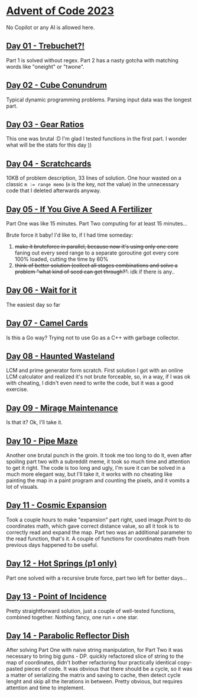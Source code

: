 # [Advent of Code 2023](https://adventofcode.com/2023)
No Copilot or any AI is allowed here.

## [Day 01 - Trebuchet?!](https://github.com/parMaster/advent-of-code/tree/main/2023/01-calibration-values)
Part 1 is solved without regex. Part 2 has a nasty gotcha with matching words like "oneight" or "twone".

## [Day 02 - Cube Conundrum](https://github.com/parMaster/advent-of-code/tree/main/2023/02-cube-conundrum)
Typical dynamic programming problems. Parsing input data was the longest part.

## [Day 03 - Gear Ratios](https://github.com/parMaster/advent-of-code/tree/main/2023/03-gear-ratios)
This one was brutal :D I'm glad I tested functions in the first part. I wonder what will be the stats for this day ))

## [Day 04 - Scratchcards](https://github.com/parMaster/advent-of-code/tree/main/2023/04-scratchcards)
10KB of problem description, 33 lines of solution. One hour wasted on a classic `m := range memo` (`m` is the key, not the value) in the unnecessary code that I deleted afterwards anyway.

## [Day 05 - If You Give A Seed A Fertilizer ](https://github.com/parMaster/advent-of-code/tree/main/2023/05-if-you-give-a-seed-a-fertilizer)
Part One was like 15 minutes. Part Two computing for at least 15 minutes...

Brute force it baby! I'd like to, if I had time someday: 
1. ~~make it bruteforce in parallel, because now it's using only one core~~ faning out every seed range to a separate goroutine got every core 100% loaded, cutting the time by 60%
1. ~~think of better solution (collect all stages combinations and solve a problem "what kind of seed can get through?".~~ idk if there is any..

## [Day 06 - Wait for it](https://github.com/parMaster/advent-of-code/tree/main/2023/06-wait-for-it)
The easiest day so far

## [Day 07 - Camel Cards](https://github.com/parMaster/advent-of-code/tree/main/2023/07-camel-cards)
Is this a Go way? Trying not to use Go as a C++ with garbage collector.

## [Day 08 - Haunted Wasteland](https://github.com/parMaster/advent-of-code/tree/main/2023/08-haunted-wasteland)
LCM and prime generator form scratch. First solution I got with an online LCM calculator and realized it's not brute forceable, so, in a way, if I was ok with cheating, I didn't even need to write the code, but it was a good exercise.

## [Day 09 - Mirage Maintenance](https://github.com/parMaster/advent-of-code/tree/main/2023/09-mirage-maintenance)
Is that it? Ok, I'll take it.

## [Day 10 - Pipe Maze](https://github.com/parMaster/advent-of-code/tree/main/2023/10-pipe-maze)
Another one brutal punch in the groin. It took me too long to do it, even after spoiling part two with a subreddit meme, it took so much time and attention to get it right. The code is too long and ugly, I'm sure it can be solved in a much more elegant way, but I'll take it, it works with no cheating like painting the map in a paint program and counting the pixels, and it vomits a lot of visuals.

## [Day 11 - Cosmic Expansion](https://github.com/parMaster/advent-of-code/tree/main/2023/11-cosmic-expansion)
Took a couple hours to make "expansion" part right, used image.Point to do coordinates math, which gave correct distance value, so all it took is to correctly read and expand the map. Part two was an additional parameter to the read function, that's it. A couple of functions for coordinates math from previous days happened to be useful.

## [Day 12 - Hot Springs (p1 only)](https://github.com/parMaster/advent-of-code/tree/main/2023/12-hot-springs)
Part one solved with a recursive brute force, part two left for better days...

## [Day 13 - Point of Incidence](https://github.com/parMaster/advent-of-code/tree/main/2023/13-point-of-incidence)
Pretty straightforward solution, just a couple of well-tested functions, combined together. Nothing fancy, one run = one star.

## [Day 14 - Parabolic Reflector Dish](https://github.com/parMaster/advent-of-code/tree/main/2023/14-parabolic-reflector-dish)
After solving Part One with naive string manipulation, for Part Two it was necessary to bring big guns - DP. quickly refactored slice of string to the map of coordinates, didn't bother refactoring four practically identical copy-pasted pieces of code. It was obvious that there should be a cycle, so it was a matter of serializing the matrix and saving to cache, then detect cycle lenght and skip all the iterations in between. Pretty obvious, but requires attention and time to implement.
